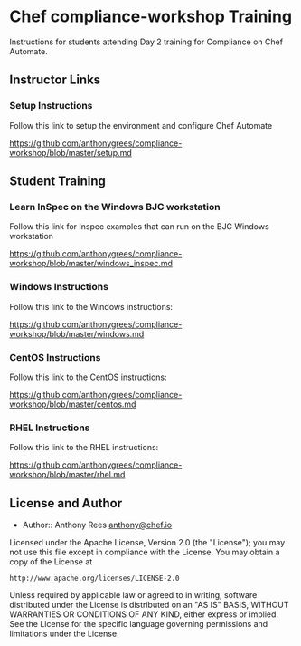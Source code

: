 # Chef compliance-workshop Training

Instructions for students attending Day 2 training for Compliance on Chef Automate.

## Instructor Links
### Setup Instructions
Follow this link to setup the environment and configure Chef Automate

https://github.com/anthonygrees/compliance-workshop/blob/master/setup.md

## Student Training

### Learn InSpec on the Windows BJC workstation
Follow this link for Inspec examples that can run on the BJC Windows workstation

https://github.com/anthonygrees/compliance-workshop/blob/master/windows_inspec.md

### Windows Instructions
Follow this link to the Windows instructions:

https://github.com/anthonygrees/compliance-workshop/blob/master/windows.md


### CentOS Instructions
Follow this link to the CentOS instructions:

https://github.com/anthonygrees/compliance-workshop/blob/master/centos.md


### RHEL Instructions
Follow this link to the RHEL instructions:

https://github.com/anthonygrees/compliance-workshop/blob/master/rhel.md



## License and Author

* Author:: Anthony Rees <anthony@chef.io>

Licensed under the Apache License, Version 2.0 (the "License");
you may not use this file except in compliance with the License.
You may obtain a copy of the License at

    http://www.apache.org/licenses/LICENSE-2.0

Unless required by applicable law or agreed to in writing, software
distributed under the License is distributed on an "AS IS" BASIS,
WITHOUT WARRANTIES OR CONDITIONS OF ANY KIND, either express or implied.
See the License for the specific language governing permissions and
limitations under the License.
